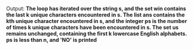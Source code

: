 Output: **The loop has iterated over the string s, and the set win contains the last k unique characters encountered in s. The list ans contains the kth unique character encountered in s, and the integer ps is the number of times k unique characters have been encountered in s. The set us remains unchanged, containing the first k lowercase English alphabets. ps is less than n, and 'NO' is printed**
